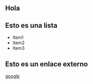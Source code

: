 ## Hola

## Esto es una lista
+ Item1
+ Item2
+ Item3

## Esto es un enlace externo
[google](http://www.google.es)